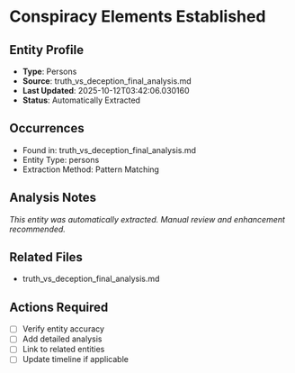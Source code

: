 # Conspiracy Elements Established

## Entity Profile
- **Type**: Persons
- **Source**: truth_vs_deception_final_analysis.md
- **Last Updated**: 2025-10-12T03:42:06.030160
- **Status**: Automatically Extracted

## Occurrences
- Found in: truth_vs_deception_final_analysis.md
- Entity Type: persons
- Extraction Method: Pattern Matching

## Analysis Notes
*This entity was automatically extracted. Manual review and enhancement recommended.*

## Related Files
- truth_vs_deception_final_analysis.md

## Actions Required
- [ ] Verify entity accuracy
- [ ] Add detailed analysis
- [ ] Link to related entities
- [ ] Update timeline if applicable
